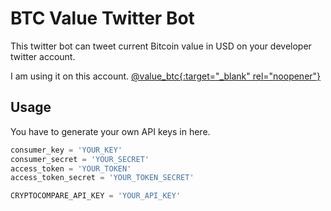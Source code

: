 # BTC Value Twitter Bot

This twitter bot can tweet current Bitcoin value in USD on your developer twitter account. 

I am using it on this account. [@value_btc{:target="_blank" rel="noopener"}](https://twitter.com/value_btc)

## Usage

You have to generate your own API keys in here.

```python
consumer_key = 'YOUR_KEY'
consumer_secret = 'YOUR_SECRET'
access_token = 'YOUR_TOKEN'
access_token_secret = 'YOUR_TOKEN_SECRET'

CRYPTOCOMPARE_API_KEY = 'YOUR_API_KEY'
```
